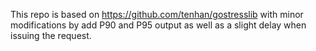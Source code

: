 This repo is based on https://github.com/tenhan/gostresslib with minor modifications by add P90 and P95 output as well as a slight delay when 
issuing the request. 
